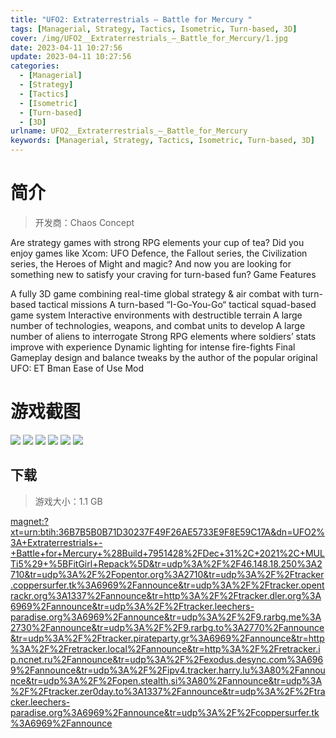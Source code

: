 ```yaml
---
title: "UFO2: Extraterrestrials – Battle for Mercury "
tags: [Managerial, Strategy, Tactics, Isometric, Turn-based, 3D]
cover: /img/UFO2__Extraterrestrials_–_Battle_for_Mercury/1.jpg
date: 2023-04-11 10:27:56
update: 2023-04-11 10:27:56
categories: 
  - [Managerial]
  - [Strategy]
  - [Tactics]
  - [Isometric]
  - [Turn-based]
  - [3D]
urlname: UFO2__Extraterrestrials_–_Battle_for_Mercury
keywords: [Managerial, Strategy, Tactics, Isometric, Turn-based, 3D]
---
```

# 简介

> 开发商：Chaos Concept

Are strategy games with strong RPG elements your cup of tea? Did you enjoy games like Xcom: UFO Defence, the Fallout series, the Civilization series, the Heroes of Might and magic? And now you are looking for something new to satisfy your craving for turn-based fun?
Game Features

A fully 3D game combining real-time global strategy & air combat with turn-based tactical missions
A turn-based “I-Go-You-Go“ tactical squad-based game system
Interactive environments with destructible terrain
A large number of technologies, weapons, and combat units to develop
A large number of aliens to interrogate
Strong RPG elements where soldiers’ stats improve with experience
Dynamic lighting for intense fire-fights
Final Gameplay design and balance tweaks by the author of the popular original UFO: ET
Bman Ease of Use Mod

# 游戏截图

![](/img/UFO2__Extraterrestrials_–_Battle_for_Mercury/2.jpg)
![](/img/UFO2__Extraterrestrials_–_Battle_for_Mercury/3.jpg)
![](/img/UFO2__Extraterrestrials_–_Battle_for_Mercury/4.jpg)
![](/img/UFO2__Extraterrestrials_–_Battle_for_Mercury/5.jpg)
![](/img/UFO2__Extraterrestrials_–_Battle_for_Mercury/6.jpg)
![](/img/UFO2__Extraterrestrials_–_Battle_for_Mercury/7.jpg)


## 下载

> 游戏大小：1.1 GB

[magnet:?xt=urn:btih:36B7B5B0B71D30237F49F26AE5733E9F8E59C17A&amp;dn=UFO2%3A+Extraterrestrials+-+Battle+for+Mercury+%28Build+7951428%2FDec+31%2C+2021%2C+MULTi5%29+%5BFitGirl+Repack%5D&amp;tr=udp%3A%2F%2F46.148.18.250%3A2710&amp;tr=udp%3A%2F%2Fopentor.org%3A2710&amp;tr=udp%3A%2F%2Ftracker.coppersurfer.tk%3A6969%2Fannounce&amp;tr=udp%3A%2F%2Ftracker.opentrackr.org%3A1337%2Fannounce&amp;tr=http%3A%2F%2Ftracker.dler.org%3A6969%2Fannounce&amp;tr=udp%3A%2F%2Ftracker.leechers-paradise.org%3A6969%2Fannounce&amp;tr=udp%3A%2F%2F9.rarbg.me%3A2730%2Fannounce&amp;tr=udp%3A%2F%2F9.rarbg.to%3A2770%2Fannounce&amp;tr=udp%3A%2F%2Ftracker.pirateparty.gr%3A6969%2Fannounce&amp;tr=http%3A%2F%2Fretracker.local%2Fannounce&amp;tr=http%3A%2F%2Fretracker.ip.ncnet.ru%2Fannounce&amp;tr=udp%3A%2F%2Fexodus.desync.com%3A6969%2Fannounce&amp;tr=udp%3A%2F%2Fipv4.tracker.harry.lu%3A80%2Fannounce&amp;tr=udp%3A%2F%2Fopen.stealth.si%3A80%2Fannounce&amp;tr=udp%3A%2F%2Ftracker.zer0day.to%3A1337%2Fannounce&amp;tr=udp%3A%2F%2Ftracker.leechers-paradise.org%3A6969%2Fannounce&amp;tr=udp%3A%2F%2Fcoppersurfer.tk%3A6969%2Fannounce](magnet:?xt=urn:btih:36B7B5B0B71D30237F49F26AE5733E9F8E59C17A&amp;dn=UFO2%3A+Extraterrestrials+-+Battle+for+Mercury+%28Build+7951428%2FDec+31%2C+2021%2C+MULTi5%29+%5BFitGirl+Repack%5D&amp;tr=udp%3A%2F%2F46.148.18.250%3A2710&amp;tr=udp%3A%2F%2Fopentor.org%3A2710&amp;tr=udp%3A%2F%2Ftracker.coppersurfer.tk%3A6969%2Fannounce&amp;tr=udp%3A%2F%2Ftracker.opentrackr.org%3A1337%2Fannounce&amp;tr=http%3A%2F%2Ftracker.dler.org%3A6969%2Fannounce&amp;tr=udp%3A%2F%2Ftracker.leechers-paradise.org%3A6969%2Fannounce&amp;tr=udp%3A%2F%2F9.rarbg.me%3A2730%2Fannounce&amp;tr=udp%3A%2F%2F9.rarbg.to%3A2770%2Fannounce&amp;tr=udp%3A%2F%2Ftracker.pirateparty.gr%3A6969%2Fannounce&amp;tr=http%3A%2F%2Fretracker.local%2Fannounce&amp;tr=http%3A%2F%2Fretracker.ip.ncnet.ru%2Fannounce&amp;tr=udp%3A%2F%2Fexodus.desync.com%3A6969%2Fannounce&amp;tr=udp%3A%2F%2Fipv4.tracker.harry.lu%3A80%2Fannounce&amp;tr=udp%3A%2F%2Fopen.stealth.si%3A80%2Fannounce&amp;tr=udp%3A%2F%2Ftracker.zer0day.to%3A1337%2Fannounce&amp;tr=udp%3A%2F%2Ftracker.leechers-paradise.org%3A6969%2Fannounce&amp;tr=udp%3A%2F%2Fcoppersurfer.tk%3A6969%2Fannounce)